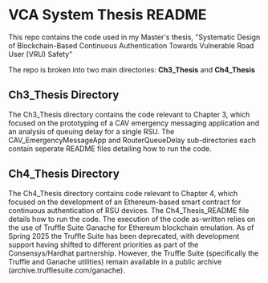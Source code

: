 
# VCA System Thesis README 
This repo contains the code used in my Master's thesis, "Systematic Design of Blockchain-Based Continuous Authentication Towards Vulnerable Road User (VRU) Safety"

The repo is broken into two main directories: **Ch3_Thesis** and **Ch4_Thesis**

## Ch3_Thesis Directory
The Ch3_Thesis directory contains the code relevant to Chapter 3, which focused on the prototyping of a CAV emergency messaging application and an analysis of queuing delay for a single RSU. The CAV_EmergencyMessageApp and RouterQueueDelay sub-directories each contain seperate README files detailing how to run the code. 

## Ch4_Thesis Directory
The Ch4_Thesis directory contains code relevant to Chapter 4, which focused on the development of an Ethereum-based smart contract for continuous authentication of RSU devices. The Ch4_Thesis_README file details how to run the code. The execution of the code as-written relies on the use of Truffle Suite Ganache for Ethereum blockchain emulation. As of Spring 2025 the Truffle Suite has been deprecated, with development support having shifted to different priorities as part of the Consensys/Hardhat partnership. However, the Truffle Suite (specifically the Truffle and Ganache utilities) remain available in a public archive (archive.trufflesuite.com/ganache). 

